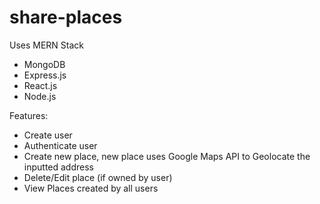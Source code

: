 # share-places

Uses MERN Stack
- MongoDB
- Express.js
- React.js
- Node.js

Features: 
- Create user
- Authenticate user
- Create new place, new place uses Google Maps API to Geolocate the inputted address
- Delete/Edit place (if owned by user)
- View Places created by all users
